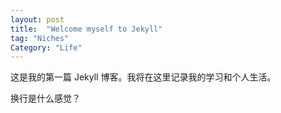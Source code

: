 ```yaml
---
layout: post
title:  "Welcome myself to Jekyll"
tag: "Niches"
Category: "Life"
---
```


这是我的第一篇 Jekyll 博客。我将在这里记录我的学习和个人生活。

换行是什么感觉？